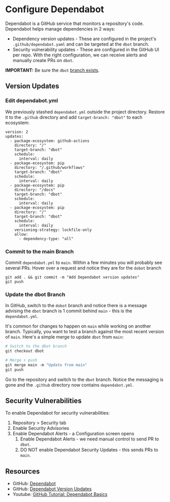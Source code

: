 # Configure Dependabot

Dependabot is a GitHub service that monitors a repository's code. Dependabot helps manage dependencies in 2 ways:

- Dependency version updates - These are configured in the project's `.github/dependabot.yaml` and can be targeted at the `dbot` branch.
- Security vulnerability updates - These are configured in the GitHub UI per repo. With the right configuration, we can receive alerts and manually create PRs on `dbot`.

**IMPORTANT:** Be sure the `dbot` [branch exists](add-branches.md).

## Version Updates

### Edit dependabot.yml

We previously stashed `dependabot.yml` outside the project directory. Restore it to the `.github` directory and add `target-branch: "dbot"` to each ecosystem:

```
version: 2
updates:
  - package-ecosystem: github-actions
    directory: "/"
    target-branch: "dbot"
    schedule:
      interval: daily
  - package-ecosystem: pip
    directory: "/.github/workflows"
    target-branch: "dbot"
    schedule:
      interval: daily
  - package-ecosystem: pip
    directory: "/docs"
    target-branch: "dbot"
    schedule:
      interval: daily
  - package-ecosystem: pip
    directory: "/"
    target-branch: "dbot"
    schedule:
      interval: daily
    versioning-strategy: lockfile-only
    allow:
      - dependency-type: "all"
```

### Commit to the main Branch

Commit `dependabot.yml` to `main`. Within a few minutes you will probably see several PRs. Hover over a request and notice they are for the `dobot` branch

```powerhsell
git add . && git commit -m "Add Dependabot version updates"
git push
```

### Update the dbot Branch

In GitHub, switch to the `dobot` branch and notice there is a message advising the `dbot` branch is 1 commit behind `main` - this is the `dependabot.yml`.

It's common for changes to happen on `main` while working on another branch. Typically, you want to test a branch against the most recent version of `main`. Here's a simple merge to update `dbot` from `main`:

```powershell
# Switch to the dbot branch
git checkout dbot

# Merge + push
git merge main -m "Update from main"
git push
```

Go to the repository and switch to the `dbot` branch. Notice the messaging is gone and the `.github` directory now contains `dependabot.yml`.

## Security Vulnerabilities

To enable Dependabot for security vulnerabilities:

1. Repository > Security tab
2. Enable Security Advisories
3. Enable Dependabot Alerts - a Configuration screen opens
   1. Enable Dependabot Alerts - we need manual control to send PR to `dbot`.
   2. DO NOT enable Dependabot Security Updates - this sends PRs to `main`.

## Resources

- GitHub: [Dependabot](https://docs.github.com/en/code-security/dependabot/working-with-dependabot/managing-pull-requests-for-dependency-updates)
- GitHub: [Dependabot Version Updates](https://docs.github.com/en/code-security/dependabot/dependabot-version-updates/configuration-options-for-the-dependabot.yml-file#ignore)
- Youtube: [GitHub Tutorial: Dependabot Basics](https://www.youtube.com/watch?v=8WaYbeOSCoE)
